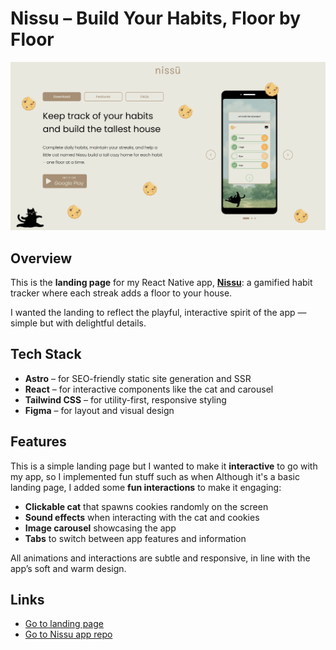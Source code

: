 # Nissu – Build Your Habits, Floor by Floor

![image](public/images/landing-preview.png)

## Overview

This is the **landing page** for my React Native app, [**Nissu**](https://nissu-landing.vercel.app/): a gamified habit tracker where each streak adds a floor to your house.

I wanted the landing to reflect the playful, interactive spirit of the app — simple but with delightful details.

## Tech Stack

- **Astro** – for SEO-friendly static site generation and SSR
- **React** – for interactive components like the cat and carousel
- **Tailwind CSS** – for utility-first, responsive styling
- **Figma** – for layout and visual design

## Features

This is a simple landing page but I wanted to make it **interactive** to go with my app, so I implemented fun stuff such as when Although it's a basic landing page, I added some **fun interactions** to make it engaging:

- **Clickable cat** that spawns cookies randomly on the screen
- **Sound effects** when interacting with the cat and cookies
- **Image carousel** showcasing the app
- **Tabs** to switch between app features and information

All animations and interactions are subtle and responsive, in line with the app’s soft and warm design.

## Links

- [Go to landing page](https://nissu-landing.vercel.app/)
- [Go to Nissu app repo](https://github.com/annahilla/nissu)
